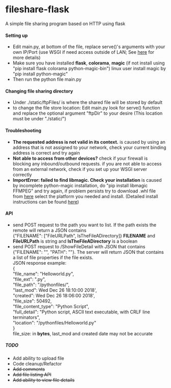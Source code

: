 # fileshare-flask
A simple file sharing program based on HTTP using flask

#### Setting up
+ Edit main.py, at bottom of the file, replace serve()'s arguments with your own IP/Port (use WSGI if need access outside of LAN; See [here](http://flask.pocoo.org/docs/1.0/deploying/) for more details)
+ Make sure you have installed **flask**, **colorama**, **magic** (if not install using "pip install flask colorama python-magic-bin") linux user install magic by "pip install python-magic"
+ Then run the python file main.py

#### Changing file sharing directory
+ Under ./static/ftpFiles/ is where the shared file will be stored by default
+ to change the file store location: Edit main.py look for serve() function and replace the optional argument "ftpDir" to your desire (This location must be under "./static/")

#### Troubleshooting
+ **The requested address is not valid in its context.** is caused by using an address that is not assigned to your network, check your current binding address is correct and try again
+ **Not able to access from other devices?** check if your firewall is blocking any inbound/outbound requests. if you are not able to access from an external network, check if you set up your WSGI server correctly
+ **ImportError: failed to find libmagic. Check your installation** is caused by incomplete python-magic installation, do "pip install libmagic FFMPEG" and try again, if problem persists try to download .whl file from [here](https://pip.aws.lolatravel.com/pip/dev/+simple/python-magic-bin) select the platform you needed and install. (Detailed install instructions can be found [here](https://stackoverflow.com/questions/27885397/how-do-i-install-a-python-package-with-a-whl-file))

#### API
+ send POST request to the path you want to list. If the path exists the remote will return a JSON contains  
{"FILENAME": ["FileURLPath", IsTheFileADirectory]} **FILENAME** and **FileURLPath** is string and **IsTheFileADirectory** is a boolean
+ send POST request to /ShowFileDetail with JSON that contains {"FILENAME": "", "PATH": ""}. The server will return JSON that contains a list of file properties if the file exists.  
JSON response example:  
{  
"file_name": "Helloworld.py",  
"file_ext": ".py",  
"file_path": "/pythonfiles/",  
"last_mod": Wed Dec 26 18:10:00 2018',  
"created": Wed Dec 26 18:06:00 2018',  
"file_size": 50492,  
"file_content_type": "Python Script",  
"full_detail": "Python script, ASCII text executable, with CRLF line terminators",  
"location": "/pythonfiles/Helloworld.py"  
}  
file_size: in **bytes**, last_mod and created date may not be accurate

##### TODO
+ Add ability to upload file 
+ Code cleanup/Refactor
+ <del>Add comments</del>
+ <del>Add file listing API</del>
+ <del>Add ability to view file details</del>
